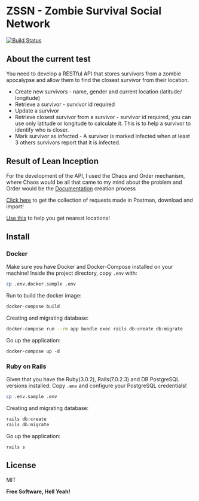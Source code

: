 # ZSSN - Zombie Survival Social Network

[![Build Status](https://travis-ci.org/joemccann/dillinger.svg?branch=master)](https://travis-ci.org/joemccann/dillinger)

## About the current test
You need to develop a RESTful API that stores survivors from a zombie apocalypse and allow
them to find the closest survivor from their location.
- Create new survivors - name, gender and current location (latitude/ longitude)
- Retrieve a survivor - survivor id required
- Update a survivor
- Retrieve closest survivor from a survivor - survivor id required, you can use
only latitude or longitude to calculate it. This is to help a survivor to identify who is
closer.
- Mark survivor as infected - A survivor is marked infected when at least 3 others
survivors report that it is infected.

## Result of Lean Inception
For the development of the API, I used the Chaos and Order mechanism, where Chaos would be all that came to my mind about the problem and Order would be the [Documentation](https://drive.google.com/file/d/1x5L1VwF8CyDEJHvxHmZ9LrDpUVBIKt1g/view?usp=sharing) creation process

[Click here](https://github.com/padualima/zssn-maxihost-api/blob/main/vendor/zssn-api.postman_collection.json) to get the collection of requests made in Postman, download and import!

[Use this](https://github.com/padualima/zssn-maxihost-api/blob/main/vendor/suport_location.rb) to help you get nearest locations!

## Install
### Docker
Make sure you have Docker and Docker-Compose installed on your machine!
Inside the project directory, copy `.env` with:
```sh
cp .env.docker.sample .env
```
Run to build the docker image:
```sh
docker-compose build
```

Creating and migrating database:
```sh
docker-compose run --rm app bundle exec rails db:create db:migrate
```
Go up the application:
```
docker-compose up -d
```
### Ruby on Rails
Given that you have the Ruby(3.0.2), Rails(7.0.2.3) and DB PostgreSQL versions installed:
Copy `.env` and configure your PostgreSQL credentials!
```sh
cp .env.sample .env
```

Creating and migrating database:
```sh
rails db:create
rails db:migrate
```

Go up the application:
```
rails s
```


## License

MIT

**Free Software, Hell Yeah!**
